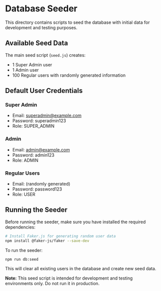 # Database Seeder

This directory contains scripts to seed the database with initial data for development and testing purposes.

## Available Seed Data

The main seed script (`seed.js`) creates:

- 1 Super Admin user
- 1 Admin user
- 100 Regular users with randomly generated information

## Default User Credentials

### Super Admin
- Email: superadmin@example.com
- Password: superadmin123
- Role: SUPER_ADMIN

### Admin
- Email: admin@example.com
- Password: admin123
- Role: ADMIN

### Regular Users
- Email: (randomly generated)
- Password: password123
- Role: USER

## Running the Seeder

Before running the seeder, make sure you have installed the required dependencies:

```bash
# Install Faker.js for generating random user data
npm install @faker-js/faker --save-dev
```

To run the seeder:

```bash
npm run db:seed
```

This will clear all existing users in the database and create new seed data.

**Note:** This seed script is intended for development and testing environments only. Do not run it in production.
